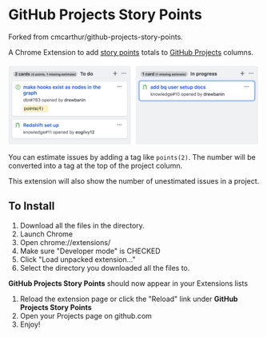# GitHub Projects Story Points

Forked from cmcarthur/github-projects-story-points.

A Chrome Extension to add [story points](https://en.wikipedia.org/wiki/Planning_poker) totals to [GitHub Projects](https://help.github.com/articles/about-projects/) columns.

![Example screenshot](./screenshot.png)

You can estimate issues by adding a tag like `points(2)`. The number will be converted into a tag at the top of the project column.

This extension will also show the number of unestimated issues in a project.

## To Install

1. Download all the files in the directory.
1. Launch Chrome
1. Open chrome://extensions/
1. Make sure "Developer mode" is CHECKED
1. Click "Load unpacked extension..."
1. Select the directory you downloaded all the files to.

**GitHub Projects Story Points** should now appear in your Extensions lists

1. Reload the extension page or click the "Reload" link under **GitHub Projects Story Points**
1. Open your Projects page on github.com
1. Enjoy!
